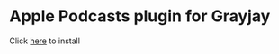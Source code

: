 # Apple Podcasts plugin for Grayjay

Click [here](grayjay://plugin/https://plugins.grayjay.app/ApplePodcasts/ApplePodcastsConfig.json) to install